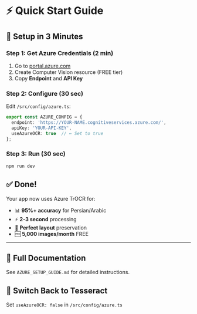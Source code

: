 # ⚡ Quick Start Guide

## 🎯 Setup in 3 Minutes

### Step 1: Get Azure Credentials (2 min)
1. Go to [portal.azure.com](https://portal.azure.com)
2. Create Computer Vision resource (FREE tier)
3. Copy **Endpoint** and **API Key**

### Step 2: Configure (30 sec)
Edit `/src/config/azure.ts`:
```typescript
export const AZURE_CONFIG = {
  endpoint: 'https://YOUR-NAME.cognitiveservices.azure.com/',
  apiKey: 'YOUR-API-KEY',
  useAzureOCR: true  // ← Set to true
};
```

### Step 3: Run (30 sec)
```bash
npm run dev
```

## ✅ Done! 

Your app now uses Azure TrOCR for:
- 📊 **95%+ accuracy** for Persian/Arabic
- ⚡ **2-3 second** processing
- 📐 **Perfect layout** preservation
- 🆓 **5,000 images/month** FREE

---

## 📖 Full Documentation
See `AZURE_SETUP_GUIDE.md` for detailed instructions.

## 🔄 Switch Back to Tesseract
Set `useAzureOCR: false` in `/src/config/azure.ts`

